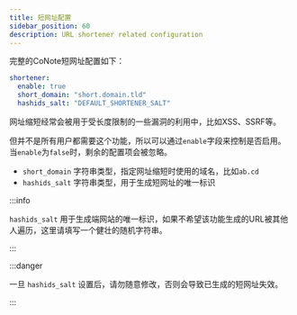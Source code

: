 ```yaml
---
title: 短网址配置
sidebar_position: 60
description: URL shortener related configuration
---
```


完整的CoNote短网址配置如下：

```yaml
shortener:
  enable: true
  short_domain: "short.domain.tld"
  hashids_salt: "DEFAULT_SHORTENER_SALT"
```

网址缩短经常会被用于受长度限制的一些漏洞的利用中，比如XSS、SSRF等。

但并不是所有用户都需要这个功能，所以可以通过`enable`字段来控制是否启用。当`enable`为`false`时，剩余的配置项会被忽略。

- `short_domain` 字符串类型，指定网址缩短时使用的域名，比如`ab.cd`
- `hashids_salt` 字符串类型，用于生成短网址的唯一标识

:::info

`hashids_salt` 用于生成端网站的唯一标识，如果不希望该功能生成的URL被其他人遍历，这里请填写一个健壮的随机字符串。

:::

:::danger

一旦 `hashids_salt` 设置后，请勿随意修改，否则会导致已生成的短网址失效。

:::
